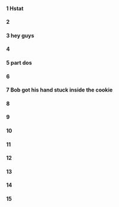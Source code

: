 #### 1 Hstat
#### 2
#### 3 hey guys
#### 4
#### 5 part dos
#### 6
#### 7 Bob got his hand stuck inside the cookie 
#### 8
#### 9
#### 10
#### 11
#### 12
#### 13
#### 14
#### 15